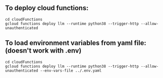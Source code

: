 ## To deploy cloud functions:
```shell
cd cloudFunctions
gcloud functions deploy llm --runtime python38 --trigger-http --allow-unauthenticated
```

## To load environment variables from yaml file: (doesn't work with .env)
```shell
cd cloudFunctions
gcloud functions deploy llm --runtime python38 --trigger-http --allow-unauthenticated --env-vars-file ../.env.yaml
```